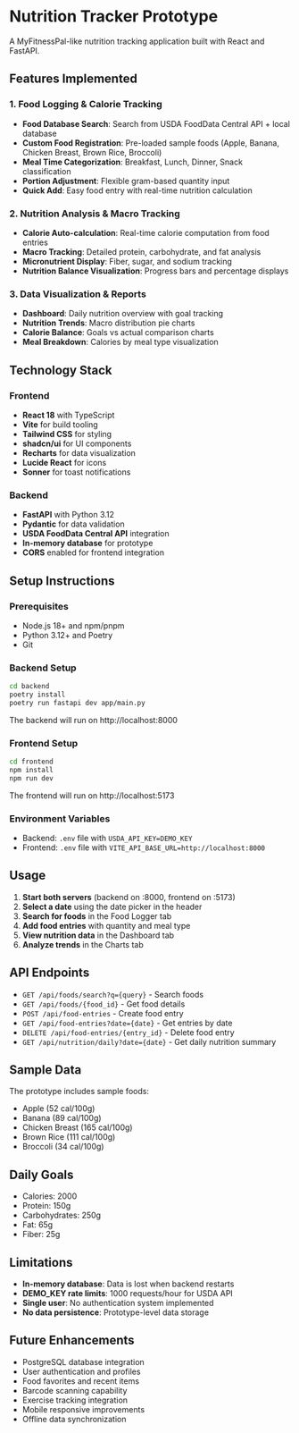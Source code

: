 # Nutrition Tracker Prototype

A MyFitnessPal-like nutrition tracking application built with React and FastAPI.

## Features Implemented

### 1. Food Logging & Calorie Tracking
- **Food Database Search**: Search from USDA FoodData Central API + local database
- **Custom Food Registration**: Pre-loaded sample foods (Apple, Banana, Chicken Breast, Brown Rice, Broccoli)
- **Meal Time Categorization**: Breakfast, Lunch, Dinner, Snack classification
- **Portion Adjustment**: Flexible gram-based quantity input
- **Quick Add**: Easy food entry with real-time nutrition calculation

### 2. Nutrition Analysis & Macro Tracking
- **Calorie Auto-calculation**: Real-time calorie computation from food entries
- **Macro Tracking**: Detailed protein, carbohydrate, and fat analysis
- **Micronutrient Display**: Fiber, sugar, and sodium tracking
- **Nutrition Balance Visualization**: Progress bars and percentage displays

### 3. Data Visualization & Reports
- **Dashboard**: Daily nutrition overview with goal tracking
- **Nutrition Trends**: Macro distribution pie charts
- **Calorie Balance**: Goals vs actual comparison charts
- **Meal Breakdown**: Calories by meal type visualization

## Technology Stack

### Frontend
- **React 18** with TypeScript
- **Vite** for build tooling
- **Tailwind CSS** for styling
- **shadcn/ui** for UI components
- **Recharts** for data visualization
- **Lucide React** for icons
- **Sonner** for toast notifications

### Backend
- **FastAPI** with Python 3.12
- **Pydantic** for data validation
- **USDA FoodData Central API** integration
- **In-memory database** for prototype
- **CORS** enabled for frontend integration

## Setup Instructions

### Prerequisites
- Node.js 18+ and npm/pnpm
- Python 3.12+ and Poetry
- Git

### Backend Setup
```bash
cd backend
poetry install
poetry run fastapi dev app/main.py
```
The backend will run on http://localhost:8000

### Frontend Setup
```bash
cd frontend
npm install
npm run dev
```
The frontend will run on http://localhost:5173

### Environment Variables
- Backend: `.env` file with `USDA_API_KEY=DEMO_KEY`
- Frontend: `.env` file with `VITE_API_BASE_URL=http://localhost:8000`

## Usage

1. **Start both servers** (backend on :8000, frontend on :5173)
2. **Select a date** using the date picker in the header
3. **Search for foods** in the Food Logger tab
4. **Add food entries** with quantity and meal type
5. **View nutrition data** in the Dashboard tab
6. **Analyze trends** in the Charts tab

## API Endpoints

- `GET /api/foods/search?q={query}` - Search foods
- `GET /api/foods/{food_id}` - Get food details
- `POST /api/food-entries` - Create food entry
- `GET /api/food-entries?date={date}` - Get entries by date
- `DELETE /api/food-entries/{entry_id}` - Delete food entry
- `GET /api/nutrition/daily?date={date}` - Get daily nutrition summary

## Sample Data

The prototype includes sample foods:
- Apple (52 cal/100g)
- Banana (89 cal/100g)
- Chicken Breast (165 cal/100g)
- Brown Rice (111 cal/100g)
- Broccoli (34 cal/100g)

## Daily Goals
- Calories: 2000
- Protein: 150g
- Carbohydrates: 250g
- Fat: 65g
- Fiber: 25g

## Limitations

- **In-memory database**: Data is lost when backend restarts
- **DEMO_KEY rate limits**: 1000 requests/hour for USDA API
- **Single user**: No authentication system implemented
- **No data persistence**: Prototype-level data storage

## Future Enhancements

- PostgreSQL database integration
- User authentication and profiles
- Food favorites and recent items
- Barcode scanning capability
- Exercise tracking integration
- Mobile responsive improvements
- Offline data synchronization
